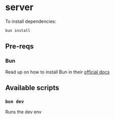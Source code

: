 # server

To install dependencies:

```bash
bun install
```

## Pre-reqs

### Bun

Read up on how to install Bun in their [official docs](https://bun.sh/docs/installation)

## Available scripts

### `bun dev`

Runs the dev env
